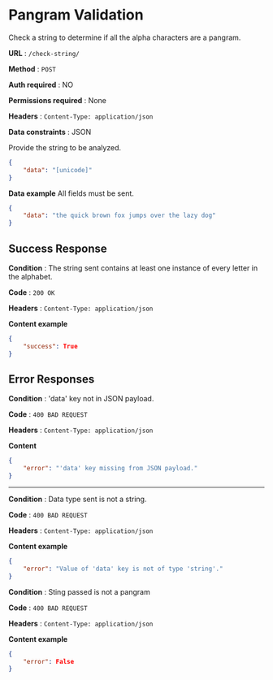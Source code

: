 # Pangram Validation

Check a string to determine if all the alpha characters are a pangram.

**URL** : `/check-string/`

**Method** : `POST`

**Auth required** : NO

**Permissions required** : None

**Headers** : `Content-Type: application/json`

**Data constraints** : JSON

Provide the string to be analyzed.

```json
{
    "data": "[unicode]"
}
```

**Data example** All fields must be sent.

```json
{
    "data": "the quick brown fox jumps over the lazy dog"
}
```

## Success Response

**Condition** : The string sent contains at least one instance of every letter in the alphabet.

**Code** : `200 OK`

**Headers** : `Content-Type: application/json`

**Content example**

```json
{
    "success": True
}
```

## Error Responses

**Condition** : 'data' key not in JSON payload.

**Code** : `400 BAD REQUEST`

**Headers** : `Content-Type: application/json`

**Content**

```json
{
    "error": "'data' key missing from JSON payload."
}
```

***

**Condition** : Data type sent is not a string.

**Code** : `400 BAD REQUEST`

**Headers** : `Content-Type: application/json`

**Content example**

```json
{
    "error": "Value of 'data' key is not of type 'string'."
}
```

**Condition** : Sting passed is not a pangram

**Code** : `400 BAD REQUEST`

**Headers** : `Content-Type: application/json`

**Content example**

```json
{
    "error": False
}
```